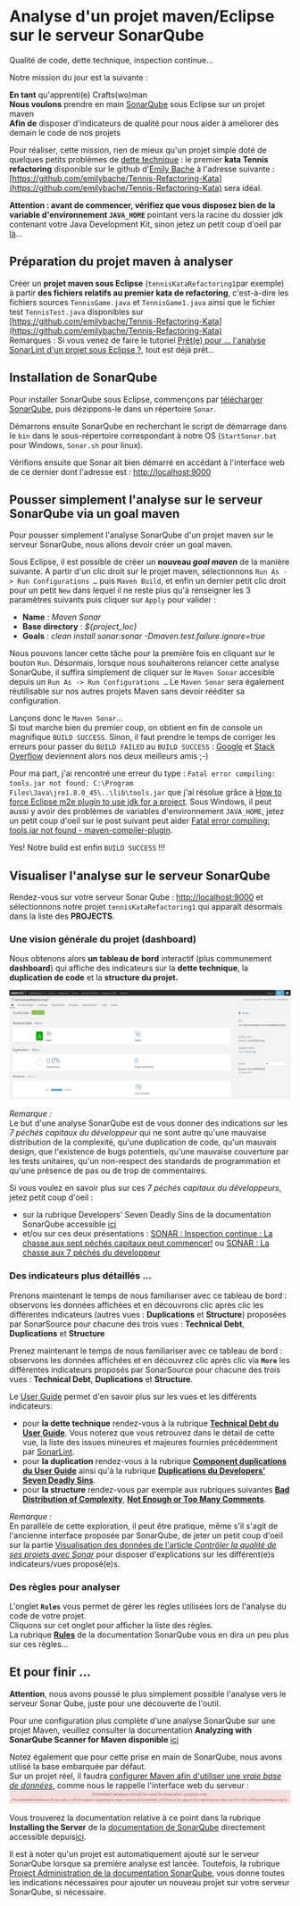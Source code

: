 # Analyse d'un projet maven/Eclipse sur le serveur SonarQube

Qualité de code, dette technique, inspection continue...

Notre mission du jour est la suivante :  
 
**En tant** qu'apprenti(e) Crafts(wo)man  
**Nous voulons** prendre en main [SonarQube]([SonarQube](http://www.sonarqube.org/)) sous Eclipse sur un projet maven  
**Afin de** disposer d'indicateurs de qualité pour nous aider à améliorer dès demain le code de nos projets

Pour réaliser, cette mission, rien de mieux qu'un projet simple doté de quelques petits problèmes de [dette technique](https://fr.wikipedia.org/wiki/Dette_technique) : le premier **kata Tennis refactoring** disponible sur le github d'[Emily Bache](https://twitter.com/emilybache) à l'adresse suivante :[https://github.com/emilybache/Tennis-Refactoring-Kata](https://github.com/emilybache/Tennis-Refactoring-Kata) sera idéal.


**Attention : avant de commencer, vérifiez que vous disposez bien de la variable d'environnement `JAVA_HOME`** pointant vers la racine du dossier jdk contenant votre Java Development Kit, sinon jetez un petit coup d'oeil par [là](https://github.com/iblasquez/Back2Basics_Developpement)...


## Préparation du projet maven à analyser
Créer un **projet maven sous Eclipse** (`tennisKataRefactoring1`par exemple) à partir **des fichiers relatifs au premier kata de refactoring**, c'est-à-dire les fichiers sources `TennisGame.java` et `TennisGame1.java` ainsi que le fichier test `TennisTest.java` disponibles sur [https://github.com/emilybache/Tennis-Refactoring-Kata](https://github.com/emilybache/Tennis-Refactoring-Kata)  
Remarques : Si vous venez de faire le tutoriel [Prêt(e) pour ... l'analyse SonarLint d'un projet sous Eclipse ?](PriseEnMain_SonarLintEclipse.md), tout est déjà prêt...

## Installation de SonarQube
Pour installer SonarQube sous Eclipse, commençons par [télécharger SonarQube](http://www.sonarqube.org/downloads/), puis dézippons-le dans un répertoire `Sonar`.  

Démarrons ensuite SonarQube en recherchant le script de démarrage dans le `bin` dans le sous-répertoire correspondant à notre OS (`StartSonar.bat` pour Windows, `Sonar.sh` pour linux).

Vérifions ensuite que Sonar ait bien démarré en accédant à l'interface web de ce dernier dont l'adresse est : [http://localhost:9000](http://localhost:9000) 


## Pousser simplement l'analyse sur le serveur SonarQube via un goal maven

Pour pousser simplement l'analyse SonarQube d'un projet maven sur le serveur SonarQube, nous allons devoir créer un goal maven.

Sous Eclipse, il est possible de créer un **nouveau *goal maven*** de la manière suivante. A partir d'un clic droit sur le projet maven, sélectionnons `Run As -> Run Configurations …` puis `Maven Build`, et enfin un dernier petit clic droit pour un petit `New` dans lequel il ne reste plus qu'à renseigner les 3 paramètres suivants puis cliquer sur `Apply` pour valider :

- **Name** : *Maven Sonar*
- **Base directory** : *${project_loc}*
- **Goals** : *clean install sonar:sonar -Dmaven.test.failure.ignore=true*

Nous pouvons lancer cette tâche pour la première fois en cliquant sur le bouton `Run`.
Désormais, lorsque nous souhaiterons relancer cette analyse SonarQube, il suffira simplement de cliquer sur le `Maven Sonar` accesible depuis un `Run As -> Run Configurations …` 
Le `Maven Sonar` sera également réutilisable sur nos autres projets Maven sans devoir rééditer sa configuration.

Lançons donc le `Maven Sonar`...  
Si tout marche bien du premier coup, on obtient en fin de console un magnifique `BUILD SUCCESS`. 
Sinon, il faut prendre le temps de corriger les erreurs pour passer du `BUILD FAILED` au `BUILD SUCCESS` : [Google](https://www.google.fr) et [Stack Overflow](http://stackoverflow.com/) deviennent alors nos deux meilleurs amis ;-)

Pour ma part, j'ai rencontré une erreur du type : `Fatal error compiling: tools.jar not found: C:\Program Files\Java\jre1.8.0_45\..\lib\tools.jar` que j'ai résolue grâce à [How to force Eclipse m2e plugin to use jdk for a project](http://stackoverflow.com/questions/25592290/how-to-force-eclipse-m2e-plugin-to-use-jdk-for-a-project). Sous Windows, il peut aussi y avoir des problèmes de variables d'environnement `JAVA_HOME`, jetez un petit coup d'oeil sur le post suivant peut aider [Fatal error compiling: tools.jar not found - maven-compiler-plugin](http://stackoverflow.com/questions/29234759/fatal-error-compiling-tools-jar-not-found-maven-compiler-plugin).

Yes! Notre build est enfin `BUILD SUCCESS` !!!

## Visualiser l'analyse sur le serveur SonarQube

Rendez-vous sur votre serveur Sonar Qube : [http://localhost:9000](http://localhost:9000) et sélectionnons notre projet  `tennisKataRefactoring1` qui apparaît désormais dans la liste des **PROJECTS**.

### Une vision générale du projet  (dashboard)
Nous obtenons alors **un tableau de bord** interactif (plus communement **dashboard**) qui affiche des indicateurs sur la **dette technique**, la **duplication de code** et la **structure du projet.** 

![KataRefactoting1_DashBoard_Initial](images/KataRefactoting1_DashBoard_SonarQube_New.png)


*Remarque :*   
Le but d'une analyse SonarQube est de vous donner des indications sur les *7 péchés capitaux du développeur* qui ne sont autre qu'une mauvaise distribution de la complexité, qu'une duplication de code, qu'un mauvais design, que l'existence de bugs potentiels, qu'une mauvaise couverture par les tests  unitaires, qu'un non-respect des standards de programmation et qu'une présence de pas ou de trop de commentaires.    

Si vous voulez en savoir plus sur ces *7 péchés capitaux du développeurs*, jetez  petit coup d'oeil  :  

* sur la rubrique Developers' Seven Deadly Sins de la documentation SonarQube accessible [ici](http://docs.sonarqube.org/display/HOME/Developers'+Seven+Deadly+Sins)  
* et/ou sur ces deux présentations : [SONAR : Inspection continue : La chasse aux sept péchés capitaux peut commencer!](http://fr.slideshare.net/ElsassJUG/soire-qualit-logicielle-avec-sonar) ou 
[SONAR : La chasse aux 7 péchés du développeur](http://blog.netapsys.fr/sonar-la-chasse-aux-7-peches-du-developpeur-2/)


### Des indicateurs plus détaillés ...

Prenons maintenant le temps de nous familiariser avec ce tableau de bord : observons les données affichées et en découvrons clic après clic les différentes indicateurs (autres vues : **Duplications** et **Structure**) proposées par SonarSource pour chacune des trois vues :  **Technical Debt**, **Duplications** et **Structure**

Prenez maintenant le temps de nous familiariser avec ce tableau de bord : observons les données affichées et en découvrez clic après clic via **`More`** les différentes indicateurs proposés par SonarSource pour chacune des trois vues : **Technical Debt**, **Duplications** et **Structure**.

Le [User Guide](http://docs.sonarqube.org/display/SONAR/User+Guide) permet d'en savoir plus sur les vues et les différents indicateurs:

* pour **la dette technique** rendez-vous à la rubrique [**Technical Debt du User Guide**](http://docs.sonarqube.org/display/SONAR/Technical+Debt). Vous noterez que vous retrouvez dans le détail de cette vue, la liste des issues mineures et majeures fournies précédemment par [SonarLint](Analyse_SonarLintEclipse.md).   
* pour **la duplication** rendez-vous à la rubrique [**Component duplications du User Guide**](http://docs.sonarqube.org/display/SONAR/Component+duplications) ainsi qu'à la rubrique [**Duplications du Developers' Seven Deadly Sins**](http://docs.sonarqube.org/display/HOME/Duplications).
* pour **la structure** rendez-vous par exemple aux rubriques suivantes [**Bad Distribution of Complexity**](http://docs.sonarqube.org/display/HOME/Bad+Distribution+of+Complexity), [**Not Enough or Too Many Comments**](http://docs.sonarqube.org/display/HOME/Not+Enough+or+Too+Many+Comments).

*Remarque :*  
En parallèle de cette exploration, il peut être pratique, même s'il s'agit de l'ancienne interface proposée par SonarQube, de jeter un petit coup d'oeil sur la partie [Visualisation des données de l'article *Contrôler la qualité de ses projets avec Sonar*](http://linsolas.developpez.com/articles/java/qualite/sonar/?page=page_5) pour disposer d'explications sur les différent(e)s indicateurs/vues proposé(e)s.


### Des règles pour analyser

L'onglet **`Rules`** vous permet de gérer les règles utilisées lors de l'analyse du code de votre projet.    
Cliquons sur cet onglet pour afficher la liste des règles.  
La rubrique [**Rules**](http://docs.sonarqube.org/display/SONAR/Rules) de la documentation SonarQube vous en dira un peu plus sur ces règles...


## Et pour finir ...
**Attention**, nous avons poussé le plus simplement possible l'analyse vers le serveur Sonar Qube, juste pour une découverte de l'outil.  

Pour une configuration plus complète d'une analyse SonarQube sur une projet Maven, veuillez consulter la documentation **Analyzing with SonarQube Scanner for Maven disponible** [ici](http://docs.sonarqube.org/display/SCAN/Analyzing+with+SonarQube+Scanner+for+Maven) 

Notez également que pour cette prise en main de SonarQube, nous avons utilisé la base embarquée par défaut.   
Sur un projet réel, il faudra [configurer Maven afin d'utiliser une *vraie base de données*](http://docs.sonarqube.org/display/SONAR/Installing+the+Server), comme nous le rappelle l'interface web du serveur :
![SonarQube_EmbeddedDB](images/SonarQube_EmbeddedDB_New.png)

Vous trouverez la documentation relative à ce point dans la rubrique **Installing the Server** de la [documentation de SonarQube](http://docs.sonarqube.org/display/SONAR/Documentation) directement accessible depuis[ici](http://docs.sonarqube.org/display/SONAR/Installing+the+Server).


Il est à noter qu'un projet est automatiquement ajouté sur le serveur SonarQube lorsque sa première analyse est lancée. Toutefois, la rubrique [Project Administration de la documentation SonarQube](http://docs.sonarqube.org/display/SONAR/Project+Administration), vous donne toutes les indications nécessaires pour ajouter un nouveau projet sur votre serveur SonarQube, si nécessaire.



